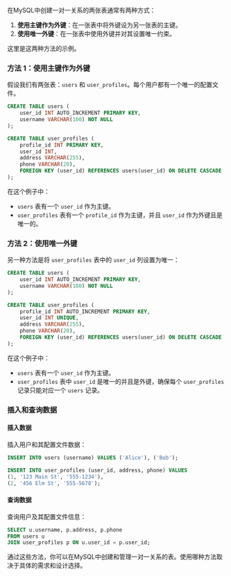 在MySQL中创建一对一关系的两张表通常有两种方式：

1. **使用主键作为外键**：在一张表中将外键设为另一张表的主键。
2. **使用唯一外键**：在一张表中使用外键并对其设置唯一约束。

这里是这两种方法的示例。

### 方法 1：使用主键作为外键

假设我们有两张表：`users` 和 `user_profiles`。每个用户都有一个唯一的配置文件。

```sql
CREATE TABLE users (
    user_id INT AUTO_INCREMENT PRIMARY KEY,
    username VARCHAR(100) NOT NULL
);

CREATE TABLE user_profiles (
    profile_id INT PRIMARY KEY,
    user_id INT,
    address VARCHAR(255),
    phone VARCHAR(20),
    FOREIGN KEY (user_id) REFERENCES users(user_id) ON DELETE CASCADE
);
```

在这个例子中：

- `users` 表有一个 `user_id` 作为主键。
- `user_profiles` 表有一个 `profile_id` 作为主键，并且 `user_id` 作为外键且是唯一的。

### 方法 2：使用唯一外键

另一种方法是将 `user_profiles` 表中的 `user_id` 列设置为唯一：

```sql
CREATE TABLE users (
    user_id INT AUTO_INCREMENT PRIMARY KEY,
    username VARCHAR(100) NOT NULL
);

CREATE TABLE user_profiles (
    profile_id INT AUTO_INCREMENT PRIMARY KEY,
    user_id INT UNIQUE,
    address VARCHAR(255),
    phone VARCHAR(20),
    FOREIGN KEY (user_id) REFERENCES users(user_id) ON DELETE CASCADE
);
```

在这个例子中：

- `users` 表有一个 `user_id` 作为主键。
- `user_profiles` 表中 `user_id` 是唯一的并且是外键，确保每个 `user_profiles` 记录只能对应一个 `users` 记录。

### 插入和查询数据

#### 插入数据

插入用户和其配置文件数据：

```sql
INSERT INTO users (username) VALUES ('Alice'), ('Bob');

INSERT INTO user_profiles (user_id, address, phone) VALUES 
(1, '123 Main St', '555-1234'), 
(2, '456 Elm St', '555-5678');
```

#### 查询数据

查询用户及其配置文件信息：

```sql
SELECT u.username, p.address, p.phone
FROM users u
JOIN user_profiles p ON u.user_id = p.user_id;
```

通过这些方法，你可以在MySQL中创建和管理一对一关系的表。使用哪种方法取决于具体的需求和设计选择。